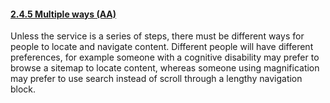 #### [2.4.5 Multiple ways (AA)](https://www.w3.org/TR/UNDERSTANDING-WCAG20/navigation-mechanisms-mult-loc.html)

Unless the service is a series of steps, there must be different ways for people to locate and navigate content. Different people will have different preferences, for example someone with a cognitive disability may prefer to browse a sitemap to locate content, whereas someone using magnification may prefer to use search instead of scroll through a lengthy navigation block.
